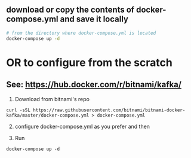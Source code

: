 
## download or copy the contents of docker-compose.yml and save it locally

```bash
# from the directory where docker-compose.yml is located
docker-compose up -d
```

# OR to configure from the scratch

## See: https://hub.docker.com/r/bitnami/kafka/

1. Download from bitnami's repo
```
curl -sSL https://raw.githubusercontent.com/bitnami/bitnami-docker-kafka/master/docker-compose.yml > docker-compose.yml
```
2. configure docker-compose.yml as you prefer and then 

3. Run
```
docker-compose up -d
```
